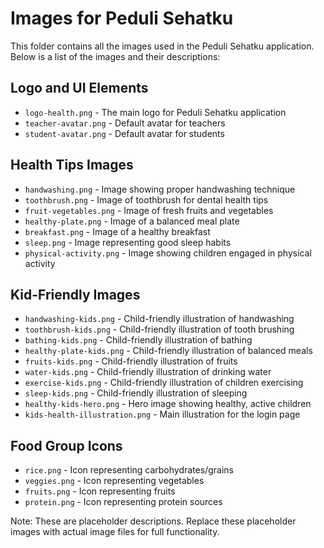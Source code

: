 
# Images for Peduli Sehatku

This folder contains all the images used in the Peduli Sehatku application. Below is a list of the images and their descriptions:

## Logo and UI Elements
- `logo-health.png` - The main logo for Peduli Sehatku application
- `teacher-avatar.png` - Default avatar for teachers
- `student-avatar.png` - Default avatar for students

## Health Tips Images
- `handwashing.png` - Image showing proper handwashing technique
- `toothbrush.png` - Image of toothbrush for dental health tips
- `fruit-vegetables.png` - Image of fresh fruits and vegetables
- `healthy-plate.png` - Image of a balanced meal plate
- `breakfast.png` - Image of a healthy breakfast
- `sleep.png` - Image representing good sleep habits
- `physical-activity.png` - Image showing children engaged in physical activity

## Kid-Friendly Images
- `handwashing-kids.png` - Child-friendly illustration of handwashing
- `toothbrush-kids.png` - Child-friendly illustration of tooth brushing
- `bathing-kids.png` - Child-friendly illustration of bathing
- `healthy-plate-kids.png` - Child-friendly illustration of balanced meals
- `fruits-kids.png` - Child-friendly illustration of fruits
- `water-kids.png` - Child-friendly illustration of drinking water
- `exercise-kids.png` - Child-friendly illustration of children exercising
- `sleep-kids.png` - Child-friendly illustration of sleeping
- `healthy-kids-hero.png` - Hero image showing healthy, active children
- `kids-health-illustration.png` - Main illustration for the login page

## Food Group Icons
- `rice.png` - Icon representing carbohydrates/grains
- `veggies.png` - Icon representing vegetables
- `fruits.png` - Icon representing fruits
- `protein.png` - Icon representing protein sources

Note: These are placeholder descriptions. Replace these placeholder images with actual image files for full functionality.
